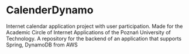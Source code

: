 # CalenderDynamo

Internet calendar application project with user participation. Made for the Academic Circle of Internet Applications of the Poznań University of Technology.
A repository for the backend of an application that supports Spring, DynamoDB from AWS


